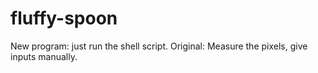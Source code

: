 # fluffy-spoon

New program: just run the shell script.
Original: Measure the pixels, give inputs manually.
